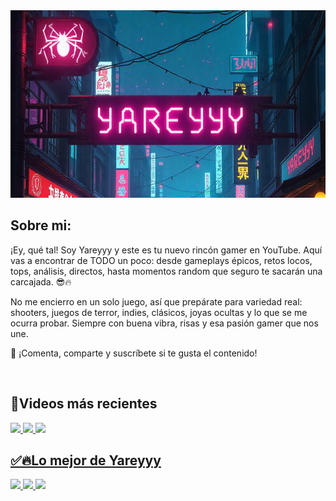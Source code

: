 <img src=https://github.com/Yareyyy/yareyy/blob/main/freepik__a-captivating-gamer-banner-featuring-retro-spiderw__78089.jpeg alt='Estandarte' width='1500px' height=300/>

## Sobre mi:

¡Ey, qué tal! Soy Yareyyy y este es tu nuevo rincón gamer en YouTube. Aquí vas a encontrar de TODO un poco: desde gameplays épicos, retos locos, tops, análisis, directos, hasta momentos random que seguro te sacarán una carcajada. 😎🔥

No me encierro en un solo juego, así que prepárate para variedad real: shooters, juegos de terror, indies, clásicos, joyas ocultas y lo que se me ocurra probar. Siempre con buena vibra, risas y esa pasión gamer que nos une.

💬 ¡Comenta, comparte y suscríbete si te gusta el contenido!

<br>


## ​🎥​Videos más recientes

<div>
<a href='https://youtu.be/_qLXhWhltIs?si=f5dvuliads2xlVRj' target='_blank'>
<img src=https://i.ytimg.com/vi/_qLXhWhltIs/maxresdefault.jpg width='334px'/>
<a href='https://youtu.be/vp_DzcIpgNY?si=2oMPdBcoGCqS3GYM' target='_blank'>
<img src=https://i.ytimg.com/vi/vp_DzcIpgNY/maxresdefault.jpg width='334px'/>
<a href='https://youtu.be/YkPvm5Vsklo?si=NLQrmmt1iZfoZEVM' target='_blank'>
<img src=https://i.ytimg.com/vi/YkPvm5Vsklo/hq720.jpg?sqp=-oaymwEhCK4FEIIDSFryq4qpAxMIARUAAAAAGAElAADIQj0AgKJD&rs=AOn4CLAcFswUZa4Z93D0HtoRZgBRKDPjpQ width='334px'/>

## ​✅​​🔥​Lo mejor de Yareyyy

</div>
<a href='https://youtu.be/w16WQx9gatU?si=feBHFS4ZUR4VC43W' target='_blank'>
<img src=https://i.ytimg.com/vi/w16WQx9gatU/hq720.jpg?sqp=-oaymwEhCK4FEIIDSFryq4qpAxMIARUAAAAAGAElAADIQj0AgKJD&rs=AOn4CLAgnMEMmXLoadFr0HHZN1-8SayTVg width='334px'/>
<a href='https://youtu.be/IMo5dSZ22lo?si=9bA2Te101Fg9H5ki' target='_blank'>
<img src=https://i.ytimg.com/vi/IMo5dSZ22lo/maxresdefault.jpg width='334px'/>
<a href='https://youtu.be/TCLlG3gpzXs?si=yt4_BC-HhgEKwC4u' target='_blank'>
<img src=https://i.ytimg.com/vi/TCLlG3gpzXs/maxresdefault.jpg width='334px'/>
